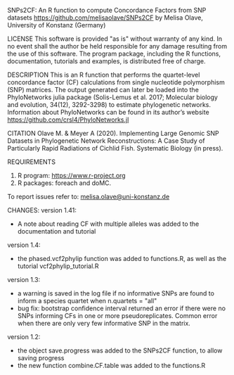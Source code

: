 SNPs2CF: An R function to compute Concordance Factors from SNP datasets
https://github.com/melisaolave/SNPs2CF
by Melisa Olave, University of Konstanz (Germany)

LICENSE
This software is provided "as is" without warranty of any kind. In no event shall the author be held responsible for any damage resulting from the use of this software. The program package, including the R functions, documentation, tutorials and examples, is distributed free of charge.

DESCRIPTION
This is an R function that performs the quartet-level concordance factor (CF) calculations from single nucleotide polymorphism (SNP) matrices. 
The output generated can later be loaded into the PhyloNetworks julia package (Solis-Lemus et al. 2017; Molecular biology and evolution, 34(12), 3292-3298) to estimate phylogenetic networks. 
Information about PhyloNetworks can be found in its author’s website https://github.com/crsl4/PhyloNetworks.jl

CITATION
Olave M. & Meyer A (2020). Implementing Large Genomic SNP Datasets in Phylogenetic Network Reconstructions: A Case Study of Particularly Rapid Radiations of Cichlid Fish. Systematic Biology (in press).

REQUIREMENTS
1. R program: https://www.r-project.org
2. R packages: foreach and doMC.

To report issues refer to: melisa.olave@uni-konstanz.de

CHANGES:
version 1.41:
- A note about reading CF with multiple alleles was added to the documentation and tutorial

version 1.4:
- the phased.vcf2phylip function was added to functions.R, as well as the tutorial vcf2phylip_tutorial.R

version 1.3:
- a warning is saved in the log file if no informative SNPs are found to inform a species quartet when n.quartets = "all"
- bug fix: bootstrap confidence interval returned an error if there were no SNPs informing CFs in one or more pseudoreplicates. Common error when there are only very few informative SNP in the matrix.

version 1.2: 
- the object save.progress was added to the SNPs2CF function, to allow saving progress
- the new function combine.CF.table was added to the functions.R
